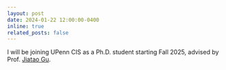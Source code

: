 ```yaml
---
layout: post
date: 2024-01-22 12:00:00-0400
inline: true
related_posts: false
---
```


I will be joining UPenn CIS as a Ph.D. student starting Fall 2025, advised by Prof. [Jiatao Gu](https://jiataogu.me/).
